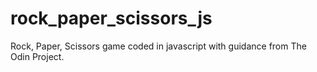 # rock_paper_scissors_js
Rock, Paper, Scissors game coded in javascript with guidance from The Odin Project.
